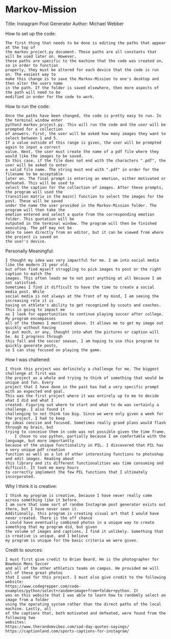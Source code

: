 # Markov-Mission
Title: Instagram Post Generator
Author: Michael Webber

How to set up the code:

    The first thing that needs to be done is editing the paths that appear at the top of
    the markov_project.py document. These paths are all constants that will be used later on. However,
    these paths are specific to the machine that the code was created on, so in order to function
    properly, they must be altered for each device that the code is run on. The easiest way to 
    make this change is to save the Markov-Mission to one's desktop and then alter the users name
    in the path. If the folder is saved elsewhere, then more aspects of the path will need to be
    modified in order for the code to work.

How to run the code:

    Once the paths have been changed, the code is pretty easy to run. In the terminal window enter
    python3 markov_project.py. This will run the code and the user will be prompted for a collection
    of answers. First, the user will be asked how many images they want to select between 1 and 5. 
    If a value outside of this range is given, the user will be prompted again to input a correct
    value. Next, the user must create the name of a pdf file where they would like the images to be saved.
    In this case, if the file does not end with the characters ".pdf", the user will be asked to enter
    a valid file name. The string must end with ".pdf" in order for the filename to be acceptable
    later on. The final prompt is entering an emotion, either motivated or defeated. This will be used to 
    select the caption for the collection of images. After these prompts, the program will used the
    transition matrix in the main() function to select the images for the post. These will be saved
    under the name the user provided in the Markov-Mission folder. The program will then take the 
    emotion entered and select a quote from the corresponding emotion folder. This quotation will be
    outputed in the terminal window. The program will then be finished executing. The pdf may not be 
    able to seen directly from an editor, but it can be viewed from where the project is saved on
    the user's device.

Personally Meaningful:

    I thought my idea was very impactful for me. I am into social media like the modern 21 year old,
    but often find myself struggling to pick images to post or the right caption to match the 
    images. This often leads me to not post anything at all because I am not satisfied.
    Sometimes I find it difficult to have the time to create a social media post. While 
    social media is not always at the front of my mind, I am seeing the increasing role it is 
    having on athlete's ability to get recognized by scouts and coaches. This is going to impact me
    as I look for opportunities to continue playing soccer after college. My program encompasses 
    all of the themes I mentioned above. It allows me to get my image out quickly without having
    to put much, or any, thought into what the pictures or caption will be. As I progress through
    this fall and the soccer season, I am hoping to use this program to quickly generate posts,
    so I can stay focused on playing the game.

How I was challened:

    I think this project was definitely a challenge for me. The biggest challenge at first was
    the project as a whole and trying to think of something that would be unique and fun. Every
    project that I have done in the past has had a very specific prompt with an expected end goal.
    This was the first project where it was entirely up to me to decide what I did and what I
    created. Figuring out where to start and what to do was certainly a challenge. I also found it
    challenging to not think too big. Since we were only given a week for the project, I had to keep
    my ideas concise and focused. Sometimes really grand plans would flash through my brain, but 
    trying to conceive them in code was not possible given the time frame.     
        I chose to use python, partially because I am comfortable with the language, but more importantly 
    because of the unique functionality in PIL. I discovered that PIL has a very unique pdf creation 
    function as well as a lot of other interesting functions to photoshop and edit images. Reading about
    this library and its different functionalities was time consuming and difficult. It took me many hours
    to correctly implement the few PIL functions that I ultimately incorporated.

Why I think it is creative:

    I think my program is creative, because I have never really come across something like it before.
    I am sure that some sort of random Instagram post generator exists out there, but I have never seen it.
    Additionally, this program is creating visual art that I would have never created. There is the off chance
    I could have eventually combined photos in a unique way to create something that my program did, but given 
    the volume of images and captions, I find it unlikely. Something that is creative is unique, and I believe
    my program is unique for the basic criteria we were given.

Credit to sources:

    I must first give credit to Brian Beard. He is the photographer for Bowdoin Mens Soccer
    and all of the other athletics teams on campus. He provided me will all of these great photos
    that I used for this project. I must also give credit to the following website:
    https://www.codegrepper.com/code-examples/python/select+random+image+from+folder+python. It
    was on this website that I was able to learn how to randomly select an image from a folder
    using the operating system rather than the direct paths of the local machine. Lastly, all
    of the captions that, both motivated and defeated, were found from the following two 
    websites:
    https://www.therandomvibez.com/sad-day-quotes-sayings/
    https://captionland.com/sports-captions-for-instagram/
